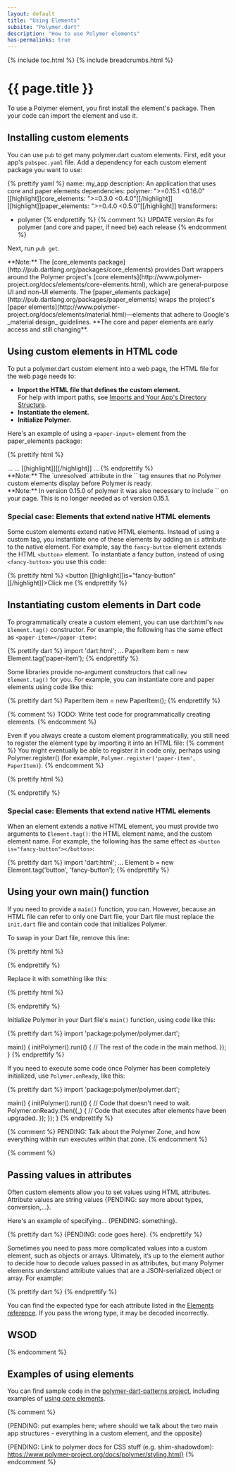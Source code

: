 ```yaml
---
layout: default
title: "Using Elements"
subsite: "Polymer.dart"
description: "How to use Polymer elements"
has-permalinks: true
---
```


{% include toc.html %}
{% include breadcrumbs.html %}

# {{ page.title }}

To use a Polymer element,
you first install the element's package.
Then your code can import the element and use it.


## Installing custom elements

You can use `pub` to get many polymer.dart custom elements.
First, edit your app's `pubspec.yaml` file.
Add a dependency for each custom element package
you want to use:

<!-- from polymer/get_element/pubspec.yaml -->
{% prettify yaml %}
name: my_app
description: An application that uses core and paper elements
dependencies:
  polymer: ">=0.15.1 <0.16.0"
  [[highlight]]core_elements: ">=0.3.0 <0.4.0"[[/highlight]]
  [[highlight]]paper_elements: ">=0.4.0 <0.5.0"[[/highlight]]
transformers:
- polymer
{% endprettify %}
{% comment %}
UPDATE version #s for polymer (and core and paper, if need be) each release
{% endcomment %}

Next, run `pub get`.

<aside class="alert alert-info" markdown="1">
**Note:**
The [core_elements package](http://pub.dartlang.org/packages/core_elements)
provides Dart wrappers around the Polymer project's
[core elements](http://www.polymer-project.org/docs/elements/core-elements.html),
which are general-purpose UI and non-UI elements.
The [paper_elements package](http://pub.dartlang.org/packages/paper_elements)
wraps the project's
[paper elements](http://www.polymer-project.org/docs/elements/material.html)—elements that
adhere to Google's _material design_ guidelines.
**The core and paper elements are early access and still changing**.
</aside>

## Using custom elements in HTML code

To put a polymer.dart custom element into a web page,
the HTML file for the web page needs to:

* **Import the HTML file that defines the custom element.**
  <br>
  For help with import paths, see
  [Imports and Your App's Directory Structure](/polymer/app-directories.html).
* **Instantiate the element.**
* **Initialize Polymer.**

Here's an example of using a `<paper-input>` element
from the paper_elements package:

<!-- from polymer/get_element/web/index.html -->
{% prettify html %}
<!-- In an HTML file -->
<head>
  ...
  <link rel="import" href="[[highlight]]packages/paper_elements/paper_input.html[[/highlight]]">
  ...
</head>
<body unresolved>
  [[highlight]]<paper-input label="Type something..."></paper-input>[[/highlight]]
  ...
  <script type="application/dart">export 'package:polymer/init.dart';</script>
</body>
{% endprettify %}

<aside class="alert alert-info" markdown="1">
**Note:**
The `unresolved` attribute in the `<body>` tag
ensures that no Polymer custom elements display
before Polymer is ready.
</aside>


<aside class="alert alert-info" markdown="1">
**Note:**
In version 0.15.0 of polymer it was also necessary to include
  `<script src="packages/web_components/dart_support.js"></script>`
on your page. This is no longer needed as of version 0.15.1.
</aside>

### Special case: Elements that extend native HTML elements

Some custom elements extend native HTML elements.
Instead of using a custom tag,
you instantiate one of these elements by adding an `is` attribute
to the native element.
For example, say the `fancy-button` element
extends the HTML `<button>` element.
To instantiate a fancy button,
instead of using `<fancy-button>`
you use this code:

{% prettify html %}
<button [[highlight]]is="fancy-button"[[/highlight]]>Click me</button>
{% endprettify %}

## Instantiating custom elements in Dart code 

To programmatically create a custom element,
you can use dart:html's `new Element.tag()` constructor.
For example, the following has the same effect as
`<paper-item></paper-item>`:

{% prettify dart %}
import 'dart:html';
...
PaperItem item = new Element.tag('paper-item');
{% endprettify %}

Some libraries provide no-argument constructors that call
`new Element.tag()` for you.
For example,
you can instantiate core and paper elements using code like this:

{% prettify dart %}
PaperItem item = new PaperItem();
{% endprettify %}

{% comment %}
TODO: Write test code for programmatically creating elements.
{% endcomment %}

Even if you always create a custom element programmatically,
you still need to register the element type
by importing it into an HTML file:
{% comment %}
You might eventually be able to register it in code only,
perhaps using Polymer.register()
(for example, `Polymer.register('paper-item', PaperItem)`).
{% endcomment %}

{% prettify html %}
<!-- In an HTML file -->
<link rel="import" href="packages/paper_elements/paper_input.html">
{% endprettify %}


### Special case: Elements that extend native HTML elements

When an element extends a native HTML element,
you must provide two arguments to `Element.tag()`:
the HTML element name, and the custom element name.
For example, the following has the same effect as
`<button is="fancy-button"></button>`:

{% prettify dart %}
import 'dart:html';
...
Element b = new Element.tag('button', 'fancy-button');
{% endprettify %}


## Using your own main() function

If you need to provide a `main()` function, you can.
However, because an HTML file can refer to only one Dart file,
your Dart file must replace the `init.dart` file and
contain code that initializes Polymer.

To swap in your Dart file, remove this line:

{% prettify html %}
<script type="application/dart">export 'package:polymer/init.dart';</script>
{% endprettify %}

Replace it with something like this:

{% prettify html %}
<script type="application/dart" src="main.dart"></script>
{% endprettify %}

Initialize Polymer in your Dart file's `main()` function,
using code like this:

{% prettify dart %}
import 'package:polymer/polymer.dart';

main() {
  initPolymer().run(() {
    // The rest of the code in the main method.
  });
}
{% endprettify %}

If you need to execute some code once Polymer has been completely initialized,
use `Polymer.onReady`, like this:

{% prettify dart %}
import 'package:polymer/polymer.dart';

main() {
  initPolymer().run(() {
    // Code that doesn't need to wait.
    Polymer.onReady.then((_) {
      // Code that executes after elements have been upgraded.
    });
  });
}
{% endprettify %}

{% comment %}
PENDING: Talk about the Polymer Zone,
and how everything within run executes within that zone.
{% endcomment %}


{% comment %}
## Passing values in attributes

Often custom elements allow you to set values using HTML attributes.
Attribute values are string values {PENDING: say more about types, conversion,...}.

Here's an example of specifying... 
{PENDING: something}.

{% prettify dart %}
{PENDING: code goes here}.
{% endprettify %}

Sometimes you need to pass more complicated values into a custom element,
such as objects or arrays.
Ultimately, it’s up to the element author to decide how to
decode values passed in as attributes,
but many Polymer elements understand attribute values that
are a JSON-serialized object or array.
For example:

{% prettify dart %}
<roster-list persons='[{"name": "John"}, {"name": "Bob"}]'></roster-list>
{% endprettify %}

You can find the expected type for each attribute listed in the
[Elements reference](http://www.polymer-project.org/docs/elements/).
If you pass the wrong type, it may be decoded incorrectly.

## WSOD

{% endcomment %}

## Examples of using elements

You can find sample code in the
[polymer-dart-patterns project](https://github.com/dart-lang/polymer-dart-patterns),
including examples of
[using core elements](https://github.com/dart-lang/polymer-dart-patterns/tree/master/web/core_elements).

{% comment %}

{PENDING: put examples here; where should we talk about the two main app structures - 
everything in a custom element, and the opposite}

{PENDING: Link to polymer docs for CSS stuff (e.g. shim-shadowdom):
https://www.polymer-project.org/docs/polymer/styling.html}
{% endcomment %}
